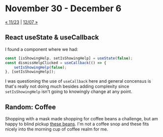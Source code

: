 # November 30 - December 6

[« 11/23](1123.md) | [12/07 »](1207.md)

## React useState & useCallback

I found a component where we had:

```typescript
const [isShowingHelp, setIsShowingHelp] = useState(false);
const dismissHelpClicked = useCallback(() => {
    setIsShowingHelp(false);
}, [setIsShowingHelp]);
```

I was questioning the use of `useCallback` here and general concensus is that's really not doing much besides adding complexity since `setIsShowingHelp` isn't going to knowingly change at any point.

## Random: Coffee

Shopping with a mask made shopping for coffee beans a challenge, but am happy to blind pickup [these beans](https://blkandbold.com/collections/fair-trade-specialty-coffees/products/rise-grnd-blend-1). I'm not a coffee snop and these fits nicely into the morning cup of coffee realm for me.
